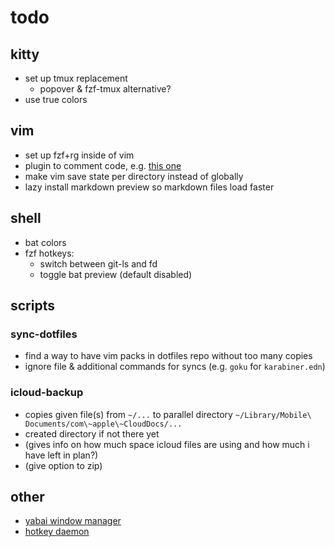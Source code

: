 # todo

## kitty

- set up tmux replacement
  - popover & fzf-tmux alternative?
- use true colors

## vim

- set up fzf+rg inside of vim
- plugin to comment code, e.g. [this
  one](https://github.com/tomtom/tcomment_vim)
- make vim save state per directory instead of globally
- lazy install markdown preview so markdown files load faster

## shell

- bat colors
- fzf hotkeys:
  - switch between git-ls and fd
  - toggle bat preview (default disabled)

## scripts

### sync-dotfiles

- find a way to have vim packs in dotfiles repo without too many copies
- ignore file & additional commands for syncs (e.g. `goku` for `karabiner.edn`)

### icloud-backup

- copies given file(s) from `~/...` to parallel directory `~/Library/Mobile\
  Documents/com\~apple\~CloudDocs/...`
- created directory if not there yet
- (gives info on how much space icloud files are using and how much i have left
  in plan?)
- (give option to zip)

## other

- [yabai window manager](https://github.com/koekeishiya/yabai)
- [hotkey daemon](https://github.com/koekeishiya/skhd)
